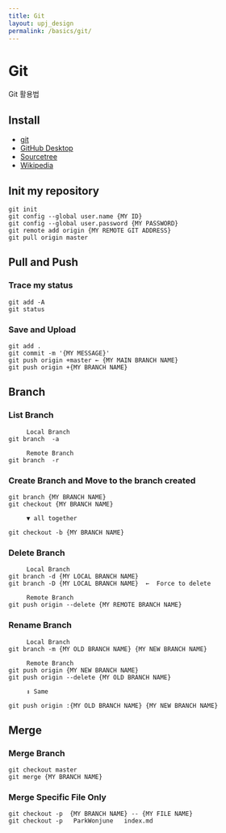 ```yaml
---
title: Git
layout: upj_design
permalink: /basics/git/
---
```


# Git

Git 활용법

## Install

- [git](https://git-scm.com/)
- [GitHub Desktop](https://desktop.github.com/)
- [Sourcetree](https://www.sourcetreeapp.com/)
- [Wikipedia](https://ko.wikipedia.org/wiki/%EA%B9%83_(%EC%86%8C%ED%94%84%ED%8A%B8%EC%9B%A8%EC%96%B4))

## Init my repository

```shell
git init
git config --global user.name {MY ID}
git config --global user.password {MY PASSWORD}
git remote add origin {MY REMOTE GIT ADDRESS}
git pull origin master
```

## Pull and Push

### Trace my status

```shell
git add -A
git status
```

### Save and Upload

```shell
git add .
git commit -m '{MY MESSAGE}'
git push origin +master ← {MY MAIN BRANCH NAME}
git push origin +{MY BRANCH NAME}
```

## Branch

### List Branch

```shell
     Local Branch
git branch  -a

     Remote Branch
git branch  -r
```

### Create Branch and Move to the branch created

```shell
git branch {MY BRANCH NAME}
git checkout {MY BRANCH NAME}

     ▼ all together

git checkout -b {MY BRANCH NAME}
```

### Delete Branch

```shell
     Local Branch
git branch -d {MY LOCAL BRANCH NAME}
git branch -D {MY LOCAL BRANCH NAME}  ←  Force to delete

     Remote Branch
git push origin --delete {MY REMOTE BRANCH NAME}
```

### Rename Branch

```shell
     Local Branch
git branch -m {MY OLD BRANCH NAME} {MY NEW BRANCH NAME}

     Remote Branch
git push origin {MY NEW BRANCH NAME}
git push origin --delete {MY OLD BRANCH NAME}

     ↕ Same

git push origin :{MY OLD BRANCH NAME} {MY NEW BRANCH NAME}
```

## Merge

### Merge Branch

```shell
git checkout master
git merge {MY BRANCH NAME}
```

### Merge Specific File Only

```shell
git checkout -p  {MY BRANCH NAME} -- {MY FILE NAME}
git checkout -p   ParkWonjune   index.md
```